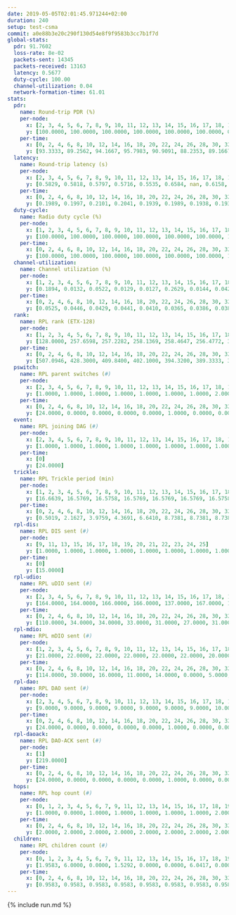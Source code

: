 ```yaml
---
date: 2019-05-05T02:01:45.971244+02:00
duration: 240
setup: test-csma
commit: a0e88b3e20c290f130d54e8f9f9583b3cc7b1f7d
global-stats:
  pdr: 91.7602
  loss-rate: 8e-02
  packets-sent: 14345
  packets-received: 13163
  latency: 0.5677
  duty-cycle: 100.00
  channel-utilization: 0.04
  network-formation-time: 61.01
stats:
  pdr:
    name: Round-trip PDR (%)
    per-node:
      x: [2, 3, 4, 5, 6, 7, 8, 9, 10, 11, 12, 13, 14, 15, 16, 17, 18, 19, 20, 21, 22, 23, 24, 25]
      y: [100.0000, 100.0000, 100.0000, 100.0000, 100.0000, 100.0000, 0.0000, 100.0000, 0.0000, 100.0000, 100.0000, 100.0000, 99.8249, 100.0000, 100.0000, 100.0000, 100.0000, 100.0000, 100.0000, 100.0000, 100.0000, 100.0000, 100.0000, 100.0000]
    per-time:
      x: [0, 2, 4, 6, 8, 10, 12, 14, 16, 18, 20, 22, 24, 26, 28, 30, 32, 34, 36, 38, 40, 42, 44, 46, 48, 50, 52, 54, 56, 58, 60, 62, 64, 66, 68, 70, 72, 74, 76, 78, 80, 82, 84, 86, 88, 90, 92, 94, 96, 98, 100, 102, 104, 106, 108, 110, 112, 114, 116, 118, 120, 122, 124, 126, 128, 130, 132, 134, 136, 138, 140, 142, 144, 146, 148, 150, 152, 154, 156, 158, 160, 162, 164, 166, 168, 170, 172, 174, 176, 178, 180, 182, 184, 186, 188, 190, 192, 194, 196, 198, 200, 202, 204, 206, 208, 210, 212, 214, 216, 218, 220, 222, 224, 226, 228, 230, 232, 234, 236, 238, 240]
      y: [93.3333, 89.2562, 94.1667, 95.7983, 90.9091, 88.2353, 89.1667, 89.2562, 91.5966, 91.7355, 92.5000, 91.6667, 89.1667, 90.8333, 85.8333, 95.0000, 94.1176, 92.5000, 94.2149, 94.9580, 89.1667, 88.4298, 94.1176, 90.8333, 90.9091, 95.8333, 90.8333, 93.3333, 92.5000, 91.6667, 93.3333, 91.6667, 89.1667, 92.5000, 92.5000, 87.5000, 90.8333, 93.3333, 88.3333, 94.1667, 95.0000, 94.1667, 90.8333, 91.6667, 91.6667, 90.0000, 93.3333, 88.3333, 95.0000, 92.5000, 90.8333, 90.8333, 95.8333, 93.3333, 86.6667, 90.0000, 89.1667, 90.0000, 92.5000, 91.6667, 94.1667, 92.5000, 92.5000, 90.0000, 93.3333, 93.3333, 93.3333, 94.1667, 91.6667, 95.0000, 94.1667, 93.3333, 92.5000, 90.0000, 93.3333, 91.6667, 93.3333, 95.8333, 85.8333, 92.5000, 90.8333, 91.6667, 95.8333, 88.3333, 88.3333, 90.8333, 90.8333, 90.0000, 90.8333, 94.1667, 92.5000, 90.8333, 90.8333, 92.5000, 89.1667, 89.1667, 90.8333, 90.0000, 93.3333, 90.0000, 89.1667, 95.0000, 95.0000, 89.1667, 95.0000, 95.0000, 93.3333, 91.6667, 90.8333, 94.1667, 90.0000, 90.0000, 92.5000, 89.1667, 90.0000, 91.6667, 91.6667, 90.8333, 92.5000, 93.7500, null]
  latency:
    name: Round-trip latency (s)
    per-node:
      x: [2, 3, 4, 5, 6, 7, 8, 9, 10, 11, 12, 13, 14, 15, 16, 17, 18, 19, 20, 21, 22, 23, 24, 25]
      y: [0.5829, 0.5818, 0.5797, 0.5716, 0.5535, 0.6584, nan, 0.6158, nan, 0.6570, 0.6565, 0.6228, 0.6451, 0.6886, 0.6308, 0.6604, 0.6010, 0.4582, 0.4581, 0.4471, 0.4385, 0.4608, 0.4371, 0.4672]
    per-time:
      x: [0, 2, 4, 6, 8, 10, 12, 14, 16, 18, 20, 22, 24, 26, 28, 30, 32, 34, 36, 38, 40, 42, 44, 46, 48, 50, 52, 54, 56, 58, 60, 62, 64, 66, 68, 70, 72, 74, 76, 78, 80, 82, 84, 86, 88, 90, 92, 94, 96, 98, 100, 102, 104, 106, 108, 110, 112, 114, 116, 118, 120, 122, 124, 126, 128, 130, 132, 134, 136, 138, 140, 142, 144, 146, 148, 150, 152, 154, 156, 158, 160, 162, 164, 166, 168, 170, 172, 174, 176, 178, 180, 182, 184, 186, 188, 190, 192, 194, 196, 198, 200, 202, 204, 206, 208, 210, 212, 214, 216, 218, 220, 222, 224, 226, 228, 230, 232, 234, 236, 238, 240]
      y: [0.1989, 0.1997, 0.2101, 0.2041, 0.1939, 0.1989, 0.1938, 0.1930, 0.1975, 0.2006, 0.1921, 0.1958, 0.2054, 0.2055, 0.2053, 0.2066, 0.1969, 0.2041, 0.1995, 0.2071, 0.1950, 0.1972, 0.2033, 0.2008, 0.1969, 0.1909, 0.1983, 0.1966, 0.2035, 0.1919, 0.2002, 0.1867, 0.1959, 0.1954, 0.1996, 0.1820, 0.1955, 0.1925, 0.1985, 0.1783, 0.2038, 0.1907, 0.1897, 0.1934, 0.1884, 0.1974, 0.1979, 0.1908, 0.1821, 0.1932, 0.1795, 0.1948, 0.1887, 0.1894, 0.1918, 0.1895, 0.1905, 0.1867, 0.1895, 0.1808, 0.1868, 0.3857, 1.0217, 0.8814, 0.9818, 0.9701, 0.9626, 0.9347, 0.9369, 0.9490, 0.8764, 0.9071, 0.8584, 0.8681, 0.8194, 0.8100, 0.8633, 0.8303, 0.8385, 0.8816, 0.8381, 0.8442, 0.8634, 0.8458, 0.8067, 0.8797, 0.7899, 0.8621, 0.8159, 0.8750, 0.8058, 0.7697, 0.7960, 0.8091, 0.7194, 0.7294, 0.7219, 0.7153, 1.0104, 1.1621, 1.1557, 1.1613, 1.1711, 1.1523, 1.1626, 1.1473, 1.1573, 1.1612, 1.1557, 1.1669, 1.1448, 1.1593, 1.1584, 1.1488, 1.1525, 1.1652, 1.1863, 1.1585, 1.1609, 1.1632, null]
  duty-cycle:
    name: Radio duty cycle (%)
    per-node:
      x: [1, 2, 3, 4, 5, 6, 7, 8, 9, 10, 11, 12, 13, 14, 15, 16, 17, 18, 19, 20, 21, 22, 23, 24, 25]
      y: [100.0000, 100.0000, 100.0000, 100.0000, 100.0000, 100.0000, 100.0000, 100.0000, 100.0000, 100.0000, 100.0000, 100.0000, 100.0000, 100.0000, 100.0000, 100.0000, 100.0000, 100.0000, 100.0000, 100.0000, 100.0000, 100.0000, 100.0000, 100.0000, 100.0000]
    per-time:
      x: [0, 2, 4, 6, 8, 10, 12, 14, 16, 18, 20, 22, 24, 26, 28, 30, 32, 34, 36, 38, 40, 42, 44, 46, 48, 50, 52, 54, 56, 58, 60, 62, 64, 66, 68, 70, 72, 74, 76, 78, 80, 82, 84, 86, 88, 90, 92, 94, 96, 98, 100, 102, 104, 106, 108, 110, 112, 114, 116, 118, 120, 122, 124, 126, 128, 130, 132, 134, 136, 138, 140, 142, 144, 146, 148, 150, 152, 154, 156, 158, 160, 162, 164, 166, 168, 170, 172, 174, 176, 178, 180, 182, 184, 186, 188, 190, 192, 194, 196, 198, 200, 202, 204, 206, 208, 210, 212, 214, 216, 218, 220, 222, 224, 226, 228, 230, 232, 234, 236, 238]
      y: [100.0000, 100.0000, 100.0000, 100.0000, 100.0000, 100.0000, 100.0000, 100.0000, 100.0000, 100.0000, 100.0000, 100.0000, 100.0000, 100.0000, 100.0000, 100.0000, 100.0000, 100.0000, 100.0000, 100.0000, 100.0000, 100.0000, 100.0000, 100.0000, 100.0000, 100.0000, 100.0000, 100.0000, 100.0000, 100.0000, 100.0000, 100.0000, 100.0000, 100.0000, 100.0000, 100.0000, 100.0000, 100.0000, 100.0000, 100.0000, 100.0000, 100.0000, 100.0000, 100.0000, 100.0000, 100.0000, 100.0000, 100.0000, 100.0000, 100.0000, 100.0000, 100.0000, 100.0000, 100.0000, 100.0000, 100.0000, 100.0000, 100.0000, 100.0000, 100.0000, 100.0000, 100.0000, 100.0000, 100.0000, 100.0000, 100.0000, 100.0000, 100.0000, 100.0000, 100.0000, 100.0000, 100.0000, 100.0000, 100.0000, 100.0000, 100.0000, 100.0000, 100.0000, 100.0000, 100.0000, 100.0000, 100.0000, 100.0000, 100.0000, 100.0000, 100.0000, 100.0000, 100.0000, 100.0000, 100.0000, 100.0000, 100.0000, 100.0000, 100.0000, 100.0000, 100.0000, 100.0000, 100.0000, 100.0000, 100.0000, 100.0000, 100.0000, 100.0000, 100.0000, 100.0000, 100.0000, 100.0000, 100.0000, 100.0000, 100.0000, 100.0000, 100.0000, 100.0000, 100.0000, 100.0000, 100.0000, 100.0000, 100.0000, 100.0000, 100.0000]
  channel-utilization:
    name: Channel utilization (%)
    per-node:
      x: [1, 2, 3, 4, 5, 6, 7, 8, 9, 10, 11, 12, 13, 14, 15, 16, 17, 18, 19, 20, 21, 22, 23, 24, 25]
      y: [0.1894, 0.0132, 0.0522, 0.0129, 0.0127, 0.2629, 0.0144, 0.0425, 0.0149, 0.0055, 0.0153, 0.0137, 0.0454, 0.0173, 0.0148, 0.0286, 0.0241, 0.1109, 0.0140, 0.0139, 0.0136, 0.0134, 0.0140, 0.0140, 0.0138]
    per-time:
      x: [0, 2, 4, 6, 8, 10, 12, 14, 16, 18, 20, 22, 24, 26, 28, 30, 32, 34, 36, 38, 40, 42, 44, 46, 48, 50, 52, 54, 56, 58, 60, 62, 64, 66, 68, 70, 72, 74, 76, 78, 80, 82, 84, 86, 88, 90, 92, 94, 96, 98, 100, 102, 104, 106, 108, 110, 112, 114, 116, 118, 120, 122, 124, 126, 128, 130, 132, 134, 136, 138, 140, 142, 144, 146, 148, 150, 152, 154, 156, 158, 160, 162, 164, 166, 168, 170, 172, 174, 176, 178, 180, 182, 184, 186, 188, 190, 192, 194, 196, 198, 200, 202, 204, 206, 208, 210, 212, 214, 216, 218, 220, 222, 224, 226, 228, 230, 232, 234, 236, 238]
      y: [0.0525, 0.0446, 0.0429, 0.0441, 0.0410, 0.0365, 0.0386, 0.0383, 0.0379, 0.0379, 0.0371, 0.0380, 0.0381, 0.0385, 0.0463, 0.0402, 0.0408, 0.0396, 0.0383, 0.0426, 0.0403, 0.0373, 0.0380, 0.0382, 0.0413, 0.0360, 0.0380, 0.0388, 0.0471, 0.0402, 0.0400, 0.0390, 0.0396, 0.0386, 0.0380, 0.0413, 0.0364, 0.0363, 0.0418, 0.0349, 0.0407, 0.0428, 0.0436, 0.0425, 0.0399, 0.0384, 0.0395, 0.0414, 0.0385, 0.0372, 0.0415, 0.0356, 0.0392, 0.0428, 0.0375, 0.0387, 0.0413, 0.0447, 0.0388, 0.0367, 0.0348, 0.0397, 0.0389, 0.0386, 0.0373, 0.0339, 0.0377, 0.0382, 0.0389, 0.0367, 0.0408, 0.0460, 0.0392, 0.0405, 0.0398, 0.0395, 0.0405, 0.0418, 0.0393, 0.0366, 0.0396, 0.0401, 0.0367, 0.0374, 0.0378, 0.0416, 0.0418, 0.0365, 0.0394, 0.0360, 0.0395, 0.0385, 0.0386, 0.0386, 0.0375, 0.0392, 0.0395, 0.0359, 0.0405, 0.0410, 0.0411, 0.0374, 0.0423, 0.0398, 0.0401, 0.0398, 0.0375, 0.0401, 0.0373, 0.0393, 0.0378, 0.0338, 0.0398, 0.0421, 0.0419, 0.0406, 0.0401, 0.0400, 0.0384, 0.0395]
  rank:
    name: RPL rank (ETX-128)
    per-node:
      x: [1, 2, 3, 4, 5, 6, 7, 8, 9, 10, 11, 12, 13, 14, 15, 16, 17, 18, 19, 20, 21, 22, 23, 24, 25]
      y: [128.0000, 257.6598, 257.2282, 258.1369, 258.4647, 256.4772, 385.2448, 257.2822, 394.0992, 274.9544, 386.5685, 386.6058, 385.8423, 402.4066, 446.9835, 385.7842, 389.8921, 388.0290, 516.3527, 516.7810, 517.7934, 519.0535, 520.4855, 521.4813, 518.6971]
    per-time:
      x: [0, 2, 4, 6, 8, 10, 12, 14, 16, 18, 20, 22, 24, 26, 28, 30, 32, 34, 36, 38, 40, 42, 44, 46, 48, 50, 52, 54, 56, 58, 60, 62, 64, 66, 68, 70, 72, 74, 76, 78, 80, 82, 84, 86, 88, 90, 92, 94, 96, 98, 100, 102, 104, 106, 108, 110, 112, 114, 116, 118, 120, 122, 124, 126, 128, 130, 132, 134, 136, 138, 140, 142, 144, 146, 148, 150, 152, 154, 156, 158, 160, 162, 164, 166, 168, 170, 172, 174, 176, 178, 180, 182, 184, 186, 188, 190, 192, 194, 196, 198, 200, 202, 204, 206, 208, 210, 212, 214, 216, 218, 220, 222, 224, 226, 228, 230, 232, 234, 236, 238]
      y: [507.0946, 428.3000, 409.8400, 402.1000, 394.3200, 389.3333, 386.1000, 384.6200, 385.0800, 385.2800, 384.6600, 385.1800, 384.3200, 384.3800, 385.0200, 382.3400, 381.7600, 382.0200, 383.1400, 382.7200, 383.3800, 382.6000, 382.7200, 381.7600, 382.8800, 383.1600, 383.1200, 383.2800, 382.8800, 382.1600, 381.6000, 381.9000, 382.1800, 382.6800, 382.2400, 382.3400, 382.1200, 381.7400, 383.1800, 383.1600, 380.8800, 380.4000, 380.7600, 382.0000, 381.5000, 381.0400, 380.9000, 380.8400, 379.9800, 380.0800, 380.3000, 382.1600, 381.6400, 381.4800, 381.4000, 381.4400, 383.8077, 381.8431, 377.5200, 377.1200, 375.3200, 374.5600, 374.9200, 374.7000, 374.6600, 375.9000, 377.7400, 377.9800, 376.1800, 375.3200, 376.9400, 376.9200, 376.4200, 376.3600, 379.7255, 376.2800, 375.6400, 374.8400, 374.3200, 374.5200, 374.2200, 374.5400, 374.2600, 373.9800, 374.1200, 373.8200, 375.2400, 374.7000, 375.0000, 375.0400, 374.6400, 374.7200, 374.9600, 374.8000, 375.4000, 375.3800, 375.0800, 375.0000, 375.2600, 375.1200, 374.8400, 376.2200, 374.9000, 376.0400, 375.4200, 375.5000, 377.4706, 375.0800, 376.4200, 375.4600, 376.1800, 375.1800, 375.8800, 375.7200, 375.8800, 376.0400, 375.1600, 375.5200, 374.7400, 374.5000]
  pswitch:
    name: RPL parent switches (#)
    per-node:
      x: [2, 3, 4, 5, 6, 7, 8, 9, 10, 11, 12, 13, 14, 15, 16, 17, 18, 19, 20, 21, 22, 23, 24, 25]
      y: [1.0000, 1.0000, 1.0000, 1.0000, 1.0000, 1.0000, 1.0000, 2.0000, 1.0000, 1.0000, 1.0000, 1.0000, 1.0000, 2.0000, 1.0000, 1.0000, 1.0000, 1.0000, 2.0000, 2.0000, 3.0000, 1.0000, 1.0000, 1.0000]
    per-time:
      x: [0, 2, 4, 6, 8, 10, 12, 14, 16, 18, 20, 22, 24, 26, 28, 30, 32, 34, 36, 38, 40, 42, 44, 46, 48, 50, 52, 54, 56, 58, 60, 62, 64, 66, 68, 70, 72, 74, 76, 78, 80, 82, 84, 86, 88, 90, 92, 94, 96, 98, 100, 102, 104, 106, 108, 110, 112, 114, 116, 118, 120, 122, 124, 126, 128, 130, 132, 134, 136, 138, 140, 142, 144, 146, 148, 150, 152, 154, 156, 158, 160, 162, 164, 166, 168, 170, 172, 174, 176, 178, 180, 182, 184, 186, 188, 190, 192, 194, 196, 198, 200, 202, 204, 206, 208, 210, 212]
      y: [24.0000, 0.0000, 0.0000, 0.0000, 0.0000, 1.0000, 0.0000, 0.0000, 0.0000, 0.0000, 0.0000, 0.0000, 0.0000, 0.0000, 0.0000, 0.0000, 0.0000, 0.0000, 0.0000, 0.0000, 0.0000, 0.0000, 0.0000, 0.0000, 0.0000, 0.0000, 0.0000, 0.0000, 0.0000, 0.0000, 0.0000, 0.0000, 0.0000, 0.0000, 0.0000, 0.0000, 0.0000, 0.0000, 0.0000, 0.0000, 0.0000, 0.0000, 0.0000, 0.0000, 0.0000, 0.0000, 0.0000, 0.0000, 0.0000, 0.0000, 0.0000, 0.0000, 0.0000, 0.0000, 0.0000, 0.0000, 2.0000, 1.0000, 0.0000, 0.0000, 0.0000, 0.0000, 0.0000, 0.0000, 0.0000, 0.0000, 0.0000, 0.0000, 0.0000, 0.0000, 0.0000, 0.0000, 0.0000, 0.0000, 1.0000, 0.0000, 0.0000, 0.0000, 0.0000, 0.0000, 0.0000, 0.0000, 0.0000, 0.0000, 0.0000, 0.0000, 0.0000, 0.0000, 0.0000, 0.0000, 0.0000, 0.0000, 0.0000, 0.0000, 0.0000, 0.0000, 0.0000, 0.0000, 0.0000, 0.0000, 0.0000, 0.0000, 0.0000, 0.0000, 0.0000, 0.0000, 1.0000]
  event:
    name: RPL joining DAG (#)
    per-node:
      x: [2, 3, 4, 5, 6, 7, 8, 9, 10, 11, 12, 13, 14, 15, 16, 17, 18, 19, 20, 21, 22, 23, 24, 25]
      y: [1.0000, 1.0000, 1.0000, 1.0000, 1.0000, 1.0000, 1.0000, 1.0000, 1.0000, 1.0000, 1.0000, 1.0000, 1.0000, 1.0000, 1.0000, 1.0000, 1.0000, 1.0000, 1.0000, 1.0000, 1.0000, 1.0000, 1.0000, 1.0000]
    per-time:
      x: [0]
      y: [24.0000]
  trickle:
    name: RPL Trickle period (min)
    per-node:
      x: [1, 2, 3, 4, 5, 6, 7, 8, 9, 10, 11, 12, 13, 14, 15, 16, 17, 18, 19, 20, 21, 22, 23, 24, 25]
      y: [16.6639, 16.5769, 16.5758, 16.5769, 16.5769, 16.5769, 16.5758, 16.5769, 16.5434, 16.5769, 16.5395, 16.5758, 16.5395, 16.5395, 16.5293, 16.5395, 16.5395, 16.5304, 16.5299, 16.5344, 16.5344, 16.5382, 16.5304, 16.5299, 16.5299]
    per-time:
      x: [0, 2, 4, 6, 8, 10, 12, 14, 16, 18, 20, 22, 24, 26, 28, 30, 32, 34, 36, 38, 40, 42, 44, 46, 48, 50, 52, 54, 56, 58, 60, 62, 64, 66, 68, 70, 72, 74, 76, 78, 80, 82, 84, 86, 88, 90, 92, 94, 96, 98, 100, 102, 104, 106, 108, 110, 112, 114, 116, 118, 120, 122, 124, 126, 128, 130, 132, 134, 136, 138, 140, 142, 144, 146, 148, 150, 152, 154, 156, 158, 160, 162, 164, 166, 168, 170, 172, 174, 176, 178, 180, 182, 184, 186, 188, 190, 192, 194, 196, 198, 200, 202, 204, 206, 208, 210, 212, 214, 216, 218, 220, 222, 224, 226, 228, 230, 232, 234, 236, 238]
      y: [0.5019, 2.1627, 3.9759, 4.3691, 6.6410, 8.7381, 8.7381, 8.7381, 10.6605, 17.4763, 17.4763, 17.4763, 17.4763, 17.4763, 17.4763, 17.4763, 17.4763, 17.4763, 17.4763, 17.4763, 17.4763, 17.4763, 17.4763, 17.4763, 17.4763, 17.4763, 17.4763, 17.4763, 17.4763, 17.4763, 17.4763, 17.4763, 17.4763, 17.4763, 17.4763, 17.4763, 17.4763, 17.4763, 17.4763, 17.4763, 17.4763, 17.4763, 17.4763, 17.4763, 17.4763, 17.4763, 17.4763, 17.4763, 17.4763, 17.4763, 17.4763, 17.4763, 17.4763, 17.4763, 17.4763, 17.4763, 17.4763, 17.4763, 17.4763, 17.4763, 17.4763, 17.4763, 17.4763, 17.4763, 17.4763, 17.4763, 17.4763, 17.4763, 17.4763, 17.4763, 17.4763, 17.4763, 17.4763, 17.4763, 17.4763, 17.4763, 17.4763, 17.4763, 17.4763, 17.4763, 17.4763, 17.4763, 17.4763, 17.4763, 17.4763, 17.4763, 17.4763, 17.4763, 17.4763, 17.4763, 17.4763, 17.4763, 17.4763, 17.4763, 17.4763, 17.4763, 17.4763, 17.4763, 17.4763, 17.4763, 17.4763, 17.4763, 17.4763, 17.4763, 17.4763, 17.4763, 17.4763, 17.4763, 17.4763, 17.4763, 17.4763, 17.4763, 17.4763, 17.4763, 17.4763, 17.4763, 17.4763, 17.4763, 17.4763, 17.4763]
  rpl-dis:
    name: RPL DIS sent (#)
    per-node:
      x: [9, 11, 13, 15, 16, 17, 18, 19, 20, 21, 22, 23, 24, 25]
      y: [1.0000, 1.0000, 1.0000, 1.0000, 1.0000, 1.0000, 1.0000, 1.0000, 1.0000, 1.0000, 1.0000, 1.0000, 1.0000, 2.0000]
    per-time:
      x: [0]
      y: [15.0000]
  rpl-udio:
    name: RPL uDIO sent (#)
    per-node:
      x: [2, 3, 4, 5, 6, 7, 8, 9, 10, 11, 12, 13, 14, 15, 16, 17, 18, 19, 20, 21, 22, 23, 24, 25]
      y: [164.0000, 164.0000, 166.0000, 166.0000, 137.0000, 167.0000, 169.0000, 169.0000, 187.0000, 168.0000, 163.0000, 168.0000, 168.0000, 172.0000, 171.0000, 169.0000, 148.0000, 167.0000, 167.0000, 167.0000, 167.0000, 169.0000, 170.0000, 164.0000]
    per-time:
      x: [0, 2, 4, 6, 8, 10, 12, 14, 16, 18, 20, 22, 24, 26, 28, 30, 32, 34, 36, 38, 40, 42, 44, 46, 48, 50, 52, 54, 56, 58, 60, 62, 64, 66, 68, 70, 72, 74, 76, 78, 80, 82, 84, 86, 88, 90, 92, 94, 96, 98, 100, 102, 104, 106, 108, 110, 112, 114, 116, 118, 120, 122, 124, 126, 128, 130, 132, 134, 136, 138, 140, 142, 144, 146, 148, 150, 152, 154, 156, 158, 160, 162, 164, 166, 168, 170, 172, 174, 176, 178, 180, 182, 184, 186, 188, 190, 192, 194, 196, 198, 200, 202, 204, 206, 208, 210, 212, 214, 216, 218, 220, 222, 224, 226, 228, 230, 232, 234, 236, 238, 240]
      y: [110.0000, 34.0000, 34.0000, 33.0000, 31.0000, 27.0000, 31.0000, 32.0000, 31.0000, 31.0000, 33.0000, 34.0000, 33.0000, 30.0000, 33.0000, 37.0000, 35.0000, 30.0000, 36.0000, 27.0000, 33.0000, 34.0000, 33.0000, 30.0000, 35.0000, 28.0000, 33.0000, 31.0000, 35.0000, 31.0000, 34.0000, 32.0000, 32.0000, 33.0000, 33.0000, 31.0000, 35.0000, 32.0000, 34.0000, 30.0000, 32.0000, 34.0000, 31.0000, 32.0000, 35.0000, 32.0000, 32.0000, 34.0000, 32.0000, 32.0000, 33.0000, 30.0000, 36.0000, 34.0000, 31.0000, 29.0000, 40.0000, 32.0000, 31.0000, 33.0000, 33.0000, 30.0000, 34.0000, 33.0000, 31.0000, 29.0000, 33.0000, 32.0000, 31.0000, 34.0000, 31.0000, 36.0000, 33.0000, 29.0000, 33.0000, 36.0000, 34.0000, 34.0000, 31.0000, 35.0000, 29.0000, 31.0000, 34.0000, 31.0000, 31.0000, 32.0000, 33.0000, 29.0000, 33.0000, 36.0000, 33.0000, 35.0000, 34.0000, 35.0000, 33.0000, 33.0000, 26.0000, 33.0000, 38.0000, 35.0000, 31.0000, 35.0000, 31.0000, 31.0000, 35.0000, 36.0000, 33.0000, 35.0000, 30.0000, 32.0000, 34.0000, 30.0000, 31.0000, 36.0000, 32.0000, 32.0000, 33.0000, 34.0000, 32.0000, 30.0000, 2.0000]
  rpl-mdio:
    name: RPL mDIO sent (#)
    per-node:
      x: [1, 2, 3, 4, 5, 6, 7, 8, 9, 10, 11, 12, 13, 14, 15, 16, 17, 18, 19, 20, 21, 22, 23, 24, 25]
      y: [21.0000, 22.0000, 22.0000, 22.0000, 22.0000, 22.0000, 20.0000, 22.0000, 20.0000, 21.0000, 20.0000, 20.0000, 21.0000, 22.0000, 20.0000, 21.0000, 21.0000, 21.0000, 20.0000, 21.0000, 21.0000, 21.0000, 21.0000, 21.0000, 21.0000]
    per-time:
      x: [0, 2, 4, 6, 8, 10, 12, 14, 16, 18, 20, 22, 24, 26, 28, 30, 32, 34, 36, 38, 40, 42, 44, 46, 48, 50, 52, 54, 56, 58, 60, 62, 64, 66, 68, 70, 72, 74, 76, 78, 80, 82, 84, 86, 88, 90, 92, 94, 96, 98, 100, 102, 104, 106, 108, 110, 112, 114, 116, 118, 120, 122, 124, 126, 128, 130, 132, 134, 136, 138, 140, 142, 144, 146, 148, 150, 152, 154, 156, 158, 160, 162, 164, 166, 168, 170, 172, 174, 176, 178, 180, 182, 184, 186, 188, 190, 192, 194, 196, 198, 200, 202, 204, 206, 208, 210, 212, 214, 216, 218, 220, 222, 224, 226, 228, 230, 232, 234, 236, 238, 240]
      y: [114.0000, 30.0000, 16.0000, 11.0000, 14.0000, 0.0000, 5.0000, 7.0000, 13.0000, 0.0000, 0.0000, 0.0000, 0.0000, 5.0000, 4.0000, 9.0000, 5.0000, 2.0000, 0.0000, 0.0000, 0.0000, 0.0000, 8.0000, 8.0000, 5.0000, 3.0000, 1.0000, 0.0000, 0.0000, 0.0000, 1.0000, 10.0000, 2.0000, 5.0000, 7.0000, 0.0000, 0.0000, 0.0000, 0.0000, 1.0000, 6.0000, 11.0000, 3.0000, 4.0000, 0.0000, 0.0000, 0.0000, 0.0000, 1.0000, 8.0000, 4.0000, 10.0000, 2.0000, 0.0000, 0.0000, 0.0000, 1.0000, 2.0000, 6.0000, 5.0000, 8.0000, 3.0000, 0.0000, 0.0000, 0.0000, 2.0000, 8.0000, 6.0000, 0.0000, 9.0000, 0.0000, 0.0000, 0.0000, 0.0000, 5.0000, 5.0000, 6.0000, 4.0000, 5.0000, 0.0000, 0.0000, 0.0000, 0.0000, 4.0000, 6.0000, 4.0000, 10.0000, 1.0000, 0.0000, 0.0000, 0.0000, 0.0000, 4.0000, 7.0000, 3.0000, 9.0000, 2.0000, 0.0000, 0.0000, 0.0000, 2.0000, 5.0000, 8.0000, 5.0000, 5.0000, 0.0000, 0.0000, 0.0000, 0.0000, 3.0000, 3.0000, 7.0000, 6.0000, 6.0000, 0.0000, 0.0000, 0.0000, 0.0000, 7.0000, 7.0000, 2.0000]
  rpl-dao:
    name: RPL DAO sent (#)
    per-node:
      x: [2, 3, 4, 5, 6, 7, 8, 9, 10, 11, 12, 13, 14, 15, 16, 17, 18, 19, 20, 21, 22, 23, 24, 25]
      y: [9.0000, 9.0000, 9.0000, 9.0000, 9.0000, 9.0000, 9.0000, 10.0000, 9.0000, 9.0000, 9.0000, 9.0000, 9.0000, 9.0000, 9.0000, 9.0000, 9.0000, 9.0000, 9.0000, 10.0000, 10.0000, 9.0000, 9.0000, 9.0000]
    per-time:
      x: [0, 2, 4, 6, 8, 10, 12, 14, 16, 18, 20, 22, 24, 26, 28, 30, 32, 34, 36, 38, 40, 42, 44, 46, 48, 50, 52, 54, 56, 58, 60, 62, 64, 66, 68, 70, 72, 74, 76, 78, 80, 82, 84, 86, 88, 90, 92, 94, 96, 98, 100, 102, 104, 106, 108, 110, 112, 114, 116, 118, 120, 122, 124, 126, 128, 130, 132, 134, 136, 138, 140, 142, 144, 146, 148, 150, 152, 154, 156, 158, 160, 162, 164, 166, 168, 170, 172, 174, 176, 178, 180, 182, 184, 186, 188, 190, 192, 194, 196, 198, 200, 202, 204, 206, 208, 210, 212, 214, 216, 218, 220, 222, 224, 226, 228, 230, 232, 234, 236]
      y: [24.0000, 0.0000, 0.0000, 0.0000, 0.0000, 1.0000, 0.0000, 0.0000, 0.0000, 0.0000, 0.0000, 0.0000, 0.0000, 0.0000, 23.0000, 0.0000, 0.0000, 0.0000, 0.0000, 1.0000, 0.0000, 0.0000, 0.0000, 0.0000, 0.0000, 0.0000, 0.0000, 0.0000, 21.0000, 2.0000, 0.0000, 0.0000, 0.0000, 1.0000, 0.0000, 0.0000, 0.0000, 0.0000, 0.0000, 0.0000, 0.0000, 0.0000, 15.0000, 8.0000, 0.0000, 0.0000, 0.0000, 1.0000, 0.0000, 0.0000, 0.0000, 0.0000, 0.0000, 0.0000, 0.0000, 0.0000, 8.0000, 16.0000, 0.0000, 0.0000, 0.0000, 1.0000, 0.0000, 0.0000, 0.0000, 0.0000, 0.0000, 0.0000, 0.0000, 0.0000, 2.0000, 19.0000, 2.0000, 0.0000, 1.0000, 0.0000, 1.0000, 0.0000, 0.0000, 0.0000, 0.0000, 0.0000, 0.0000, 0.0000, 1.0000, 17.0000, 4.0000, 0.0000, 1.0000, 0.0000, 1.0000, 0.0000, 0.0000, 0.0000, 0.0000, 0.0000, 0.0000, 0.0000, 1.0000, 13.0000, 8.0000, 0.0000, 0.0000, 1.0000, 1.0000, 0.0000, 1.0000, 0.0000, 0.0000, 0.0000, 0.0000, 0.0000, 0.0000, 8.0000, 12.0000, 2.0000, 0.0000, 0.0000, 1.0000]
  rpl-daoack:
    name: RPL DAO-ACK sent (#)
    per-node:
      x: [1]
      y: [219.0000]
    per-time:
      x: [0, 2, 4, 6, 8, 10, 12, 14, 16, 18, 20, 22, 24, 26, 28, 30, 32, 34, 36, 38, 40, 42, 44, 46, 48, 50, 52, 54, 56, 58, 60, 62, 64, 66, 68, 70, 72, 74, 76, 78, 80, 82, 84, 86, 88, 90, 92, 94, 96, 98, 100, 102, 104, 106, 108, 110, 112, 114, 116, 118, 120, 122, 124, 126, 128, 130, 132, 134, 136, 138, 140, 142, 144, 146, 148, 150, 152, 154, 156, 158, 160, 162, 164, 166, 168, 170, 172, 174, 176, 178, 180, 182, 184, 186, 188, 190, 192, 194, 196, 198, 200, 202, 204, 206, 208, 210, 212, 214, 216, 218, 220, 222, 224, 226, 228, 230, 232, 234, 236]
      y: [24.0000, 0.0000, 0.0000, 0.0000, 0.0000, 1.0000, 0.0000, 0.0000, 0.0000, 0.0000, 0.0000, 0.0000, 0.0000, 0.0000, 23.0000, 0.0000, 0.0000, 0.0000, 0.0000, 1.0000, 0.0000, 0.0000, 0.0000, 0.0000, 0.0000, 0.0000, 0.0000, 0.0000, 21.0000, 2.0000, 0.0000, 0.0000, 0.0000, 1.0000, 0.0000, 0.0000, 0.0000, 0.0000, 0.0000, 0.0000, 0.0000, 0.0000, 15.0000, 8.0000, 0.0000, 0.0000, 0.0000, 1.0000, 0.0000, 0.0000, 0.0000, 0.0000, 0.0000, 0.0000, 0.0000, 0.0000, 8.0000, 16.0000, 0.0000, 0.0000, 0.0000, 1.0000, 0.0000, 0.0000, 0.0000, 0.0000, 0.0000, 0.0000, 0.0000, 0.0000, 2.0000, 19.0000, 2.0000, 0.0000, 1.0000, 0.0000, 1.0000, 0.0000, 0.0000, 0.0000, 0.0000, 0.0000, 0.0000, 0.0000, 1.0000, 17.0000, 4.0000, 0.0000, 1.0000, 0.0000, 1.0000, 0.0000, 0.0000, 0.0000, 0.0000, 0.0000, 0.0000, 0.0000, 1.0000, 13.0000, 8.0000, 0.0000, 0.0000, 1.0000, 1.0000, 0.0000, 1.0000, 0.0000, 0.0000, 0.0000, 0.0000, 0.0000, 0.0000, 8.0000, 12.0000, 2.0000, 0.0000, 0.0000, 1.0000]
  hops:
    name: RPL hop count (#)
    per-node:
      x: [0, 1, 2, 3, 4, 5, 6, 7, 9, 11, 12, 13, 14, 15, 16, 17, 18, 19, 20, 21, 22, 23, 24, 25]
      y: [1.0000, 0.0000, 1.0000, 1.0000, 1.0000, 1.0000, 1.0000, 2.0000, 2.0000, 2.0000, 2.0000, 2.0000, 2.0000, 2.4708, 2.0000, 2.0000, 2.0000, 3.0000, 3.0000, 3.0000, 3.0000, 3.0000, 3.0000, 3.0000]
    per-time:
      x: [0, 2, 4, 6, 8, 10, 12, 14, 16, 18, 20, 22, 24, 26, 28, 30, 32, 34, 36, 38, 40, 42, 44, 46, 48, 50, 52, 54, 56, 58, 60, 62, 64, 66, 68, 70, 72, 74, 76, 78, 80, 82, 84, 86, 88, 90, 92, 94, 96, 98, 100, 102, 104, 106, 108, 110, 112, 114, 116, 118, 120, 122, 124, 126, 128, 130, 132, 134, 136, 138, 140, 142, 144, 146, 148, 150, 152, 154, 156, 158, 160, 162, 164, 166, 168, 170, 172, 174, 176, 178, 180, 182, 184, 186, 188, 190, 192, 194, 196, 198, 200, 202, 204, 206, 208, 210, 212, 214, 216, 218, 220, 222, 224, 226, 228, 230, 232, 234, 236, 238]
      y: [2.0000, 2.0000, 2.0000, 2.0000, 2.0000, 2.0000, 2.0000, 2.0000, 2.0000, 2.0000, 2.0000, 2.0000, 2.0000, 2.0000, 2.0000, 2.0000, 2.0000, 2.0000, 2.0000, 2.0000, 2.0000, 2.0000, 2.0000, 2.0000, 2.0000, 2.0000, 2.0000, 2.0000, 2.0000, 2.0000, 2.0000, 2.0000, 2.0000, 2.0000, 2.0000, 2.0000, 2.0000, 2.0000, 2.0000, 2.0000, 2.0000, 2.0000, 2.0000, 2.0000, 2.0000, 2.0000, 2.0000, 2.0000, 2.0000, 2.0000, 2.0000, 2.0000, 2.0000, 2.0000, 2.0000, 2.0000, 1.9583, 1.9583, 1.9583, 1.9583, 1.9583, 1.9583, 1.9583, 1.9583, 1.9583, 1.9583, 1.9583, 1.9583, 1.9583, 1.9583, 1.9583, 1.9583, 1.9583, 1.9583, 1.9583, 1.9583, 1.9583, 1.9583, 1.9583, 1.9583, 1.9583, 1.9583, 1.9583, 1.9583, 1.9583, 1.9583, 1.9583, 1.9583, 1.9583, 1.9583, 1.9583, 1.9583, 1.9583, 1.9583, 1.9583, 1.9583, 1.9583, 1.9583, 1.9583, 1.9583, 1.9583, 1.9583, 1.9583, 1.9583, 1.9583, 1.9583, 1.9583, 1.9583, 1.9583, 1.9583, 1.9583, 1.9583, 1.9583, 1.9583, 1.9583, 1.9583, 1.9583, 1.9583, 1.9583, 1.9583]
  children:
    name: RPL children count (#)
    per-node:
      x: [0, 1, 2, 3, 4, 5, 6, 7, 9, 11, 12, 13, 14, 15, 16, 17, 18, 19, 20, 21, 22, 23, 24, 25]
      y: [1.9583, 6.0000, 0.0000, 1.5292, 0.0000, 0.0000, 6.0417, 0.0000, 0.0000, 0.0000, 0.0000, 1.5333, 0.0000, 0.0000, 0.7417, 0.5208, 4.6750, 0.0000, 0.0000, 0.0000, 0.0000, 0.0000, 0.0000, 0.0000]
    per-time:
      x: [0, 2, 4, 6, 8, 10, 12, 14, 16, 18, 20, 22, 24, 26, 28, 30, 32, 34, 36, 38, 40, 42, 44, 46, 48, 50, 52, 54, 56, 58, 60, 62, 64, 66, 68, 70, 72, 74, 76, 78, 80, 82, 84, 86, 88, 90, 92, 94, 96, 98, 100, 102, 104, 106, 108, 110, 112, 114, 116, 118, 120, 122, 124, 126, 128, 130, 132, 134, 136, 138, 140, 142, 144, 146, 148, 150, 152, 154, 156, 158, 160, 162, 164, 166, 168, 170, 172, 174, 176, 178, 180, 182, 184, 186, 188, 190, 192, 194, 196, 198, 200, 202, 204, 206, 208, 210, 212, 214, 216, 218, 220, 222, 224, 226, 228, 230, 232, 234, 236, 238]
      y: [0.9583, 0.9583, 0.9583, 0.9583, 0.9583, 0.9583, 0.9583, 0.9583, 0.9583, 0.9583, 0.9583, 0.9583, 0.9583, 0.9583, 0.9583, 0.9583, 0.9583, 0.9583, 0.9583, 0.9583, 0.9583, 0.9583, 0.9583, 0.9583, 0.9583, 0.9583, 0.9583, 0.9583, 0.9583, 0.9583, 0.9583, 0.9583, 0.9583, 0.9583, 0.9583, 0.9583, 0.9583, 0.9583, 0.9583, 0.9583, 0.9583, 0.9583, 0.9583, 0.9583, 0.9583, 0.9583, 0.9583, 0.9583, 0.9583, 0.9583, 0.9583, 0.9583, 0.9583, 0.9583, 0.9583, 0.9583, 0.9583, 0.9583, 0.9583, 0.9583, 0.9583, 0.9583, 0.9583, 0.9583, 0.9583, 0.9583, 0.9583, 0.9583, 0.9583, 0.9583, 0.9583, 0.9583, 0.9583, 0.9583, 0.9583, 0.9583, 0.9583, 0.9583, 0.9583, 0.9583, 0.9583, 0.9583, 0.9583, 0.9583, 0.9583, 0.9583, 0.9583, 0.9583, 0.9583, 0.9583, 0.9583, 0.9583, 0.9583, 0.9583, 0.9583, 0.9583, 0.9583, 0.9583, 0.9583, 0.9583, 0.9583, 0.9583, 0.9583, 0.9583, 0.9583, 0.9583, 0.9583, 0.9583, 0.9583, 0.9583, 0.9583, 0.9583, 0.9583, 0.9583, 0.9583, 0.9583, 0.9583, 0.9583, 0.9583, 0.9583]
---
```


{% include run.md %}
